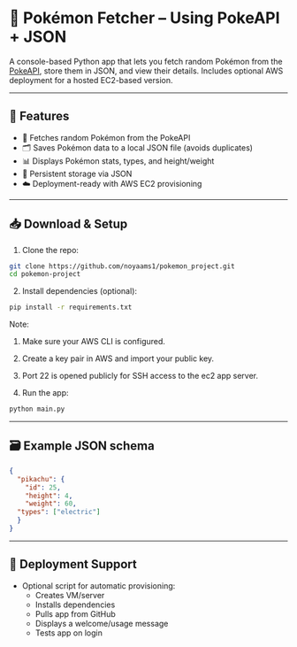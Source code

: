 # 🐾 Pokémon Fetcher – Using PokeAPI + JSON

A console-based Python app that lets you fetch random Pokémon from the [PokeAPI](https://pokeapi.co/), store them in JSON, and view their details. Includes optional AWS deployment for a hosted EC2-based version.

---

## 🚀 Features

- 🧠 Fetches random Pokémon from the PokeAPI
- 🗂️ Saves Pokémon data to a local JSON file (avoids duplicates)
- 📊 Displays Pokémon stats, types, and height/weight
- 💾 Persistent storage via JSON
- ☁️ Deployment-ready with AWS EC2 provisioning

---

## 📥 Download & Setup

1. Clone the repo:

```bash
git clone https://github.com/noyaams1/pokemon_project.git
cd pokemon-project
```

2. Install dependencies (optional):
```bash
pip install -r requirements.txt

```
Note: 
1. Make sure your AWS CLI is configured.
2. Create a key pair in AWS and import your public key.
3. Port 22 is opened publicly for SSH access to the ec2 app server.

3. Run the app:
```bash
python main.py

```

---

## 🗃️ Example JSON schema

```json
{
  "pikachu": {
    "id": 25,
    "height": 4,
    "weight": 60,
  "types": ["electric"]
  }
}
```

---

## 🧪 Deployment Support

- Optional script for automatic provisioning:
  - Creates VM/server
  - Installs dependencies
  - Pulls app from GitHub
  - Displays a welcome/usage message
  - Tests app on login



